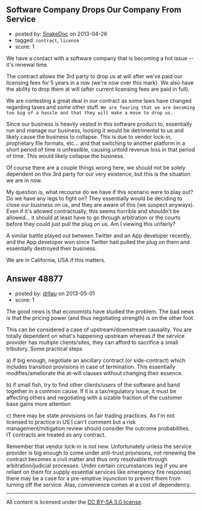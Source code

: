 ## Software Company Drops Our Company From Service

- posted by: [SnakeDoc](https://stackexchange.com/users/-1/25569-snakedoc) on 2013-04-26
- tagged: `contract`, `license`
- score: 1

We have a contact with a software company that is becoming a hot issue -- it's renewal time. 

The contract allows the 3rd party to drop us at will after we've paid our licensing fees for 5 years in a row (we're now over this mark). We also have the ability to drop them at will (after current licensing fees are paid in full).

We are contesting a great deal in our contract as some laws have changed regarding taxes and some other stuff. `We are fearing that we are becoming too big of a hassle and that they will make a move to drop us.`

Since our business is heavily vested in this software product to, essentially run and manage our business, loosing it would be detrimental to us and likely cause the business to collapse. This is due to vendor lock-in, proprietary file formats, etc... and that switching to another platform in a short period of time is unfeasible, causing untold revenue loss in that period of time. This would likely collapse the business.

Of course there are a couple things wrong here, we should not be solely dependent on this 3rd party for our very existence, but this is the situation we are in now.

My question is, what recourse do we have if this scenario were to play out? Do we have any legs to fight on? They essentially would be deciding to close our business on us, and they are aware of this (we suspect anyways). Even if it's allowed contractually, this seems horrible and shouldn't be allowed... it should at least have to go through arbitration or the courts before they could just pull the plug on us. Am I viewing this unfairly?

A similar battle played out between Twitter and an App developer recently, and the App developer won since Twitter had pulled the plug on them and essentially destroyed their business.

We are in California, USA if this matters.


## Answer 48877

- posted by: [drllau](https://stackexchange.com/users/-1/26055-drllau) on 2013-05-01
- score: 1

The good news is that economists have studied the problem. The bad news is that the pricing power (and thus negotiating strength) is on the other foot.

This can be considered a case of upstream/downstream causality. You are totally dependent on what's happening upstream whereas if the service provider has multiple clients/sites, they can afford to sacrifice a small tributory. Some practical steps

a) if big enough, negotiate an ancillary contract (or side-contract) which includes transition provisions in case of termination. This essentially modifies/ameliorate the at-will clauses without changing their essence. 

b) if small fish, try to find other clients/users of the software and band together in a common cause. If it is a tax/regulatory issue, it must be affecting others and negotiating with a sizable fraction of the customer base gains more attention

c) there may be state provisions on fair trading practices. As I'm not licensed to practice in US I can't comment but a risk management/mitigation review should consider the outcome probabilities. IT contracts are treated as any contract.

Remember that vendor lock-in is not new. Unfortunately unless the service provider is big enough to come under anti-trust provisions, not renewing the contract becomes a civil matter and thus only resolvable through arbitration/judicial processes. Under certain circumstances (eg if you are reliant on them for supply essential services like emergency fire response) there may be a case for a pre-emptive injunction to prevent them from turning off the service. Alas, convenience comes at a cost of dependency. 




---

All content is licensed under the [CC BY-SA 3.0 license](https://creativecommons.org/licenses/by-sa/3.0/).
